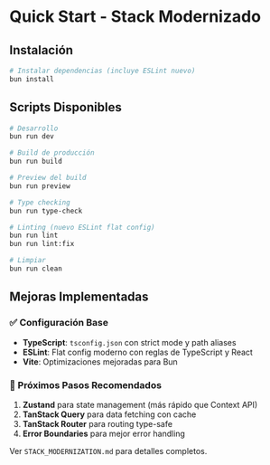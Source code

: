 # Quick Start - Stack Modernizado

## Instalación

```bash
# Instalar dependencias (incluye ESLint nuevo)
bun install
```

## Scripts Disponibles

```bash
# Desarrollo
bun run dev

# Build de producción
bun run build

# Preview del build
bun run preview

# Type checking
bun run type-check

# Linting (nuevo ESLint flat config)
bun run lint
bun run lint:fix

# Limpiar
bun run clean
```

## Mejoras Implementadas

### ✅ Configuración Base
- **TypeScript**: `tsconfig.json` con strict mode y path aliases
- **ESLint**: Flat config moderno con reglas de TypeScript y React
- **Vite**: Optimizaciones mejoradas para Bun

### 🚀 Próximos Pasos Recomendados

1. **Zustand** para state management (más rápido que Context API)
2. **TanStack Query** para data fetching con cache
3. **TanStack Router** para routing type-safe
4. **Error Boundaries** para mejor error handling

Ver `STACK_MODERNIZATION.md` para detalles completos.

